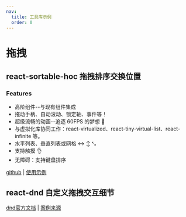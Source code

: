 ```yaml
---
nav:
  title: 工具库示例
  order: 0
---
```


# 拖拽

## react-sortable-hoc 拖拽排序交换位置

### Features

- 高阶组件--与现有组件集成
- 拖动手柄、自动滚动、锁定轴、事件等！
- 超级流畅的动画--追逐 60FPS 的梦想 🌈
- 与虚拟化库协同工作：react-virtualized、react-tiny-virtual-list、react-infinite 等。
- 水平列表、垂直列表或网格 ↔ ↕ ⤡
- 支持触摸 👌
- 无障碍：支持键盘排序

[github](https://github.com/clauderic/react-sortable-hoc) | [使用示例](http://clauderic.github.io/react-sortable-hoc/#/basic-configuration/basic-usage?_k=usd13p)
<code src='./demos/dragdrop/sortable/index.jsx'></code>

## react-dnd 自定义拖拽交互细节

[dnd官方文档](https://react-dnd.github.io/react-dnd/about) | [案例来源](https://juejin.cn/post/7274140856034017332)

<code src='./demos/dragdrop/dnt/index.jsx'></code>
